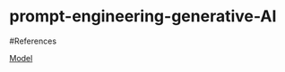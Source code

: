 # prompt-engineering-generative-AI

#References

[Model](https://www.kaggle.com/models/google/flan-t5/PyTorch/base/4)
